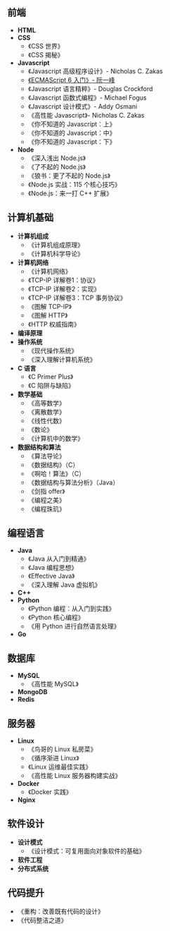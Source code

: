 ## 前端

+ **HTML**
+ **CSS**
  + 《CSS 世界》
  + 《CSS 揭秘》
+ **Javascript**
  + 《Javascript 高级程序设计》- Nicholas C. Zakas
  + [《ECMAScript 6 入门》- 阮一峰](http://es6.ruanyifeng.com/)
  + 《Javascript 语言精粹》- Douglas Crockford
  + 《Javascript 函数式编程》- Michael Fogus
  + 《Javascript 设计模式》- Addy Osmani
  + 《高性能 Javascript》- Nicholas C. Zakas
  + 《你不知道的 Javascript：上》
  + 《你不知道的 Javascript：中》
  + 《你不知道的 Javascript：下》
+ **Node**
  + 《深入浅出 Node.js》
  + 《了不起的 Node.js》
  + 《狼书：更了不起的 Node.js》
  + 《Node.js 实战：115 个核心技巧》
  + 《Node.js：来一打 C++ 扩展》



## 计算机基础

+ **计算机组成**
  + 《计算机组成原理》
  + 《计算机科学导论》
+ **计算机网络**
  + 《计算机网络》
  + 《TCP-IP 详解卷1：协议》
  + 《TCP-IP 详解卷2：实现》
  + 《TCP-IP 详解卷3：TCP 事务协议》
  + 《图解 TCP-IP》
  + 《图解 HTTP》
  + 《HTTP 权威指南》
+ **编译原理**
+ **操作系统**
  + 《现代操作系统》
  + 《深入理解计算机系统》
+ **C 语言**
  + 《C Primer Plus》
  + 《C 陷阱与缺陷》
+ **数学基础**
  + 《高等数学》
  + 《离散数学》
  + 《线性代数》
  + 《数论》
  + 《计算机中的数学》
+ **数据结构和算法**
  + 《算法导论》
  + 《数据结构》（C）
  + 《啊哈！算法》（C）
  + 《数据结构与算法分析》（Java）
  + 《剑指 offer》
  + 《编程之美》
  + 《编程珠玑》



## 编程语言

+ **Java**
  + 《Java 从入门到精通》
  + 《Java 编程思想》
  + 《Effective Java》
  + 《深入理解 Java 虚拟机》
+ **C++**
+ **Python**
  + 《Python 编程：从入门到实践》
  + 《Python 核心编程》
  + 《用 Python 进行自然语言处理》
+ **Go**



## 数据库

+ **MySQL**
  + 《高性能 MySQL》
+ **MongoDB**
+ **Redis**



## 服务器

+ **Linux**
  + 《鸟哥的 Linux 私房菜》
  + 《循序渐进 Linux》
  + 《Linux 运维最佳实践》
  + 《高性能 Linux 服务器构建实战》
+ **Docker**
  + 《Docker 实践》
+ **Nginx**



## 软件设计

+ **设计模式**
  + 《设计模式：可复用面向对象软件的基础》
+ **软件工程**
+ **分布式系统**



## 代码提升

+ 《重构：改善既有代码的设计》
+ 《代码整洁之道》





